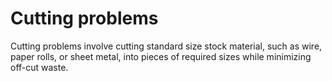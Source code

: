 # Cutting problems

Cutting problems involve cutting standard size stock material, such as wire, paper rolls, or sheet metal, into pieces of required sizes while minimizing off-cut waste.
